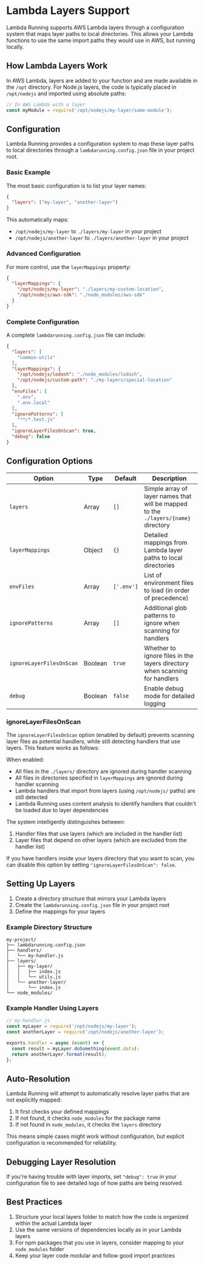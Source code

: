 # Lambda Layers Support

Lambda Running supports AWS Lambda layers through a configuration system that maps layer paths to local directories. This allows your Lambda functions to use the same import paths they would use in AWS, but running locally.

## How Lambda Layers Work

In AWS Lambda, layers are added to your function and are made available in the `/opt` directory. For Node.js layers, the code is typically placed in `/opt/nodejs` and imported using absolute paths:

```javascript
// In AWS Lambda with a layer
const myModule = require('/opt/nodejs/my-layer/some-module');
```

## Configuration

Lambda Running provides a configuration system to map these layer paths to local directories through a `lambdarunning.config.json` file in your project root.

### Basic Example

The most basic configuration is to list your layer names:

```json
{
  "layers": ["my-layer", "another-layer"]
}
```

This automatically maps:
- `/opt/nodejs/my-layer` to `./layers/my-layer` in your project
- `/opt/nodejs/another-layer` to `./layers/another-layer` in your project

### Advanced Configuration

For more control, use the `layerMappings` property:

```json
{
  "layerMappings": {
    "/opt/nodejs/my-layer": "./layers/my-custom-location",
    "/opt/nodejs/aws-sdk": "./node_modules/aws-sdk"
  }
}
```

### Complete Configuration

A complete `lambdarunning.config.json` file can include:

```json
{
  "layers": [
    "common-utils"
  ],
  "layerMappings": {
    "/opt/nodejs/lodash": "./node_modules/lodash",
    "/opt/nodejs/custom-path": "./my-layers/special-location"
  },
  "envFiles": [
    ".env",
    ".env.local"
  ],
  "ignorePatterns": [
    "**/*.test.js"
  ],
  "ignoreLayerFilesOnScan": true,
  "debug": false
}
```

## Configuration Options

| Option | Type | Default | Description |
|--------|------|---------|-------------|
| `layers` | Array | `[]` | Simple array of layer names that will be mapped to the `./layers/{name}` directory |
| `layerMappings` | Object | `{}` | Detailed mappings from Lambda layer paths to local directories |
| `envFiles` | Array | `['.env']` | List of environment files to load (in order of precedence) |
| `ignorePatterns` | Array | `[]` | Additional glob patterns to ignore when scanning for handlers |
| `ignoreLayerFilesOnScan` | Boolean | `true` | Whether to ignore files in the layers directory when scanning for handlers |
| `debug` | Boolean | `false` | Enable debug mode for detailed logging |

### ignoreLayerFilesOnScan

The `ignoreLayerFilesOnScan` option (enabled by default) prevents scanning layer files as potential handlers, while still detecting handlers that use layers. This feature works as follows:

When enabled:
- All files in the `./layers/` directory are ignored during handler scanning
- All files in directories specified in `layerMappings` are ignored during handler scanning
- Lambda handlers that import from layers (using `/opt/nodejs/` paths) are still detected
- Lambda Running uses content analysis to identify handlers that couldn't be loaded due to layer dependencies

The system intelligently distinguishes between:
1. Handler files that use layers (which are included in the handler list)
2. Layer files that depend on other layers (which are excluded from the handler list)

If you have handlers inside your layers directory that you want to scan, you can disable this option by setting `"ignoreLayerFilesOnScan": false`.

## Setting Up Layers

1. Create a directory structure that mirrors your Lambda layers
2. Create the `lambdarunning.config.json` file in your project root
3. Define the mappings for your layers

### Example Directory Structure

```
my-project/
├── lambdarunning.config.json
├── handlers/
│   └── my-handler.js
├── layers/
│   ├── my-layer/
│   │   ├── index.js
│   │   └── utils.js
│   └── another-layer/
│       └── index.js
└── node_modules/
```

### Example Handler Using Layers

```javascript
// my-handler.js
const myLayer = require('/opt/nodejs/my-layer');
const anotherLayer = require('/opt/nodejs/another-layer');

exports.handler = async (event) => {
  const result = myLayer.doSomething(event.data);
  return anotherLayer.format(result);
};
```

## Auto-Resolution

Lambda Running will attempt to automatically resolve layer paths that are not explicitly mapped:

1. It first checks your defined mappings
2. If not found, it checks `node_modules` for the package name
3. If not found in `node_modules`, it checks the `layers` directory

This means simple cases might work without configuration, but explicit configuration is recommended for reliability.

## Debugging Layer Resolution

If you're having trouble with layer imports, set `"debug": true` in your configuration file to see detailed logs of how paths are being resolved.

## Best Practices

1. Structure your local layers folder to match how the code is organized within the actual Lambda layer
2. Use the same versions of dependencies locally as in your Lambda layers
3. For npm packages that you use in layers, consider mapping to your `node_modules` folder
4. Keep your layer code modular and follow good import practices 
